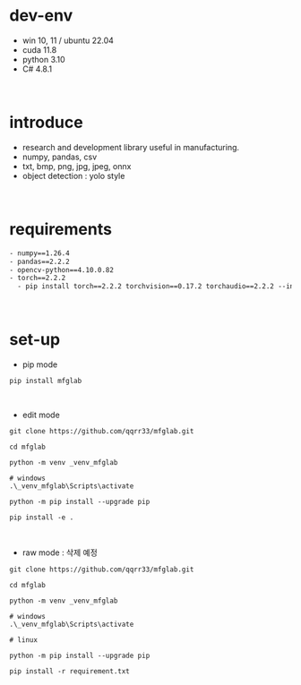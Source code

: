 # dev-env
- win 10, 11 / ubuntu 22.04
- cuda 11.8
- python 3.10
- C# 4.8.1

</br>

# introduce
- research and development library useful in manufacturing.
- numpy, pandas, csv
- txt, bmp, png, jpg, jpeg, onnx
- object detection : yolo style

</br>

# requirements
``` txt
- numpy==1.26.4
- pandas==2.2.2
- opencv-python==4.10.0.82
- torch==2.2.2
  - pip install torch==2.2.2 torchvision==0.17.2 torchaudio==2.2.2 --index-url https://download.pytorch.org/whl/cu118
```

</br>

# set-up
- pip mode
``` shell
pip install mfglab
```

</br>

- edit mode
``` shell
git clone https://github.com/qqrr33/mfglab.git

cd mfglab

python -m venv _venv_mfglab

# windows
.\_venv_mfglab\Scripts\activate

python -m pip install --upgrade pip

pip install -e .
```

</br>

- raw mode : 삭제 예정
``` shell
git clone https://github.com/qqrr33/mfglab.git

cd mfglab

python -m venv _venv_mfglab

# windows
.\_venv_mfglab\Scripts\activate

# linux

python -m pip install --upgrade pip

pip install -r requirement.txt
```


